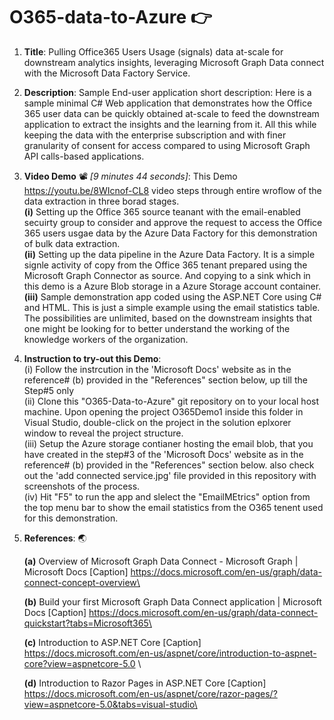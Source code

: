 # O365-data-to-Azure :point_right:

1.	**Title**: Pulling Office365 Users Usage (signals) data at-scale for downstream analytics insights, leveraging Microsoft Graph Data connect with the Microsoft Data Factory Service.

2.	**Description**: Sample End-user application short description: Here is a sample minimal C# Web application that demonstrates how the Office 365 user data can be quickly obtained at-scale to feed the downstream application to extract the insights and the learning from it. All this while keeping the data with the enterprise subscription and with finer granularity of consent for access compared to using Microsoft Graph API calls-based applications. 

3.	**Video Demo** :film_projector: *[9 minutes 44 seconds]*: This Demo https://youtu.be/8WIcnof-CL8 video steps through entire wroflow of the data extraction in three borad stages.\
 **(i)** Setting up the Office 365 source teanant with the email-enabled secuirty group to consider and approve the request to access the Office 365 users usgae data by the Azure Data Factory for this demonstration of bulk data extraction.\
 **(ii)** Setting up the data pipeline in the Azure Data Factory. It is a simple signle activity of copy from the Office 365 tenant prepared using the Microsoft Graph Connector as source. And copying to a sink which in this demo is a Azure Blob storage in a Azure Storage account container.\
 **(iii)** Sample demonstration app coded using the ASP.NET Core using C# and HTML. This is just a simple example using the email statistics table. The possibilities are unlimited, based on the downstream insights that one might be looking for to better understand the working of the knowledge workers of the organization.
4. **Instruction to try-out this Demo**:\
    (i) Follow the instrcution in the 'Microsoft Docs' website as in the reference# (b) provided in the "References" section below, up till the Step#5 only\
    (ii) Clone this "O365-Data-to-Azure" git repository on to your local host machine. Upon opening the project O365Demo1 inside this folder in Visual Studio, double-click on the project in the solution eplxorer window to reveal the project structure.\
    (iii) Setup the Azure storage contianer hosting the email blob, that you have created in the step#3 of the 'Microsoft Docs' website as in the reference# (b) provided in the "References" section below. also check out the 'add connected service.jpg' file provided in this repository with screenshots of the process.\
    (iv) Hit "F5" to run the app and slelect the "EmailMEtrics" option from the top menu bar to show the email statistics from the O365 tenent used for this demonstration.
5.	**References**: :earth_asia:

    **(a)**   Overview of Microsoft Graph Data Connect - Microsoft Graph | Microsoft Docs [Caption] https://docs.microsoft.com/en-us/graph/data-connect-concept-overview\
  
    **(b)**    Build your first Microsoft Graph Data Connect application | Microsoft Docs [Caption] https://docs.microsoft.com/en-us/graph/data-connect-quickstart?tabs=Microsoft365\
  
    **(c)**    Introduction to ASP.NET Core [Caption] https://docs.microsoft.com/en-us/aspnet/core/introduction-to-aspnet-core?view=aspnetcore-5.0 \
  
    **(d)**    Introduction to Razor Pages in ASP.NET Core [Caption] https://docs.microsoft.com/en-us/aspnet/core/razor-pages/?view=aspnetcore-5.0&tabs=visual-studio\
  
  
